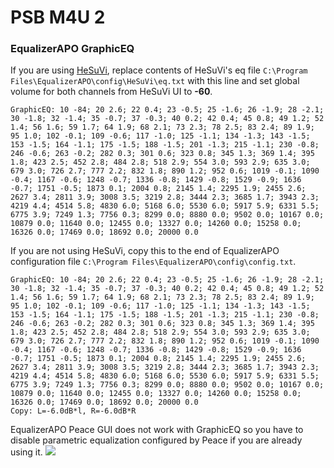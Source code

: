 # PSB M4U 2
### EqualizerAPO GraphicEQ
If you are using [HeSuVi](https://sourceforge.net/projects/hesuvi/), replace contents of HeSuVi's eq file `C:\Program Files\EqualizerAPO\config\HeSuVi\eq.txt` with this line and set global volume for both channels from HeSuVi UI to **-60**.
```
GraphicEQ: 10 -84; 20 2.6; 22 0.4; 23 -0.5; 25 -1.6; 26 -1.9; 28 -2.1; 30 -1.8; 32 -1.4; 35 -0.7; 37 -0.3; 40 0.2; 42 0.4; 45 0.8; 49 1.2; 52 1.4; 56 1.6; 59 1.7; 64 1.9; 68 2.1; 73 2.3; 78 2.5; 83 2.4; 89 1.9; 95 1.0; 102 -0.1; 109 -0.6; 117 -1.0; 125 -1.1; 134 -1.3; 143 -1.5; 153 -1.5; 164 -1.1; 175 -1.5; 188 -1.5; 201 -1.3; 215 -1.1; 230 -0.8; 246 -0.6; 263 -0.2; 282 0.3; 301 0.6; 323 0.8; 345 1.3; 369 1.4; 395 1.8; 423 2.5; 452 2.8; 484 2.8; 518 2.9; 554 3.0; 593 2.9; 635 3.0; 679 3.0; 726 2.7; 777 2.2; 832 1.8; 890 1.2; 952 0.6; 1019 -0.1; 1090 -0.4; 1167 -0.6; 1248 -0.7; 1336 -0.8; 1429 -0.8; 1529 -0.9; 1636 -0.7; 1751 -0.5; 1873 0.1; 2004 0.8; 2145 1.4; 2295 1.9; 2455 2.6; 2627 3.4; 2811 3.9; 3008 3.5; 3219 2.8; 3444 2.3; 3685 1.7; 3943 2.3; 4219 4.4; 4514 5.8; 4830 6.0; 5168 6.0; 5530 6.0; 5917 5.9; 6331 5.5; 6775 3.9; 7249 1.3; 7756 0.3; 8299 0.0; 8880 0.0; 9502 0.0; 10167 0.0; 10879 0.0; 11640 0.0; 12455 0.0; 13327 0.0; 14260 0.0; 15258 0.0; 16326 0.0; 17469 0.0; 18692 0.0; 20000 0.0
```
If you are not using HeSuVi, copy this to the end of EqualizerAPO configuration file `C:\Program Files\EqualizerAPO\config\config.txt`.
```
GraphicEQ: 10 -84; 20 2.6; 22 0.4; 23 -0.5; 25 -1.6; 26 -1.9; 28 -2.1; 30 -1.8; 32 -1.4; 35 -0.7; 37 -0.3; 40 0.2; 42 0.4; 45 0.8; 49 1.2; 52 1.4; 56 1.6; 59 1.7; 64 1.9; 68 2.1; 73 2.3; 78 2.5; 83 2.4; 89 1.9; 95 1.0; 102 -0.1; 109 -0.6; 117 -1.0; 125 -1.1; 134 -1.3; 143 -1.5; 153 -1.5; 164 -1.1; 175 -1.5; 188 -1.5; 201 -1.3; 215 -1.1; 230 -0.8; 246 -0.6; 263 -0.2; 282 0.3; 301 0.6; 323 0.8; 345 1.3; 369 1.4; 395 1.8; 423 2.5; 452 2.8; 484 2.8; 518 2.9; 554 3.0; 593 2.9; 635 3.0; 679 3.0; 726 2.7; 777 2.2; 832 1.8; 890 1.2; 952 0.6; 1019 -0.1; 1090 -0.4; 1167 -0.6; 1248 -0.7; 1336 -0.8; 1429 -0.8; 1529 -0.9; 1636 -0.7; 1751 -0.5; 1873 0.1; 2004 0.8; 2145 1.4; 2295 1.9; 2455 2.6; 2627 3.4; 2811 3.9; 3008 3.5; 3219 2.8; 3444 2.3; 3685 1.7; 3943 2.3; 4219 4.4; 4514 5.8; 4830 6.0; 5168 6.0; 5530 6.0; 5917 5.9; 6331 5.5; 6775 3.9; 7249 1.3; 7756 0.3; 8299 0.0; 8880 0.0; 9502 0.0; 10167 0.0; 10879 0.0; 11640 0.0; 12455 0.0; 13327 0.0; 14260 0.0; 15258 0.0; 16326 0.0; 17469 0.0; 18692 0.0; 20000 0.0
Copy: L=-6.0dB*l, R=-6.0dB*R
```
EqualizerAPO Peace GUI does not work with GraphicEQ so you have to disable parametric equalization configured by Peace if you are already using it.
![](https://raw.githubusercontent.com/jaakkopasanen/AutoEq/master/results/Headphone.com/innerfidelity/onear/PSB%20M4U%202/PSB%20M4U%202.png)
